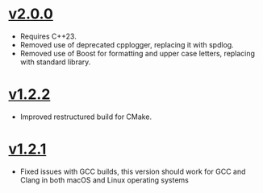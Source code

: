 # [v2.0.0](https://github.com/artemis-beta/enigma-cpp/releases/tag/v2.0.0)
* Requires C++23.
* Removed use of deprecated cpplogger, replacing it with spdlog.
* Removed use of Boost for formatting and upper case letters, replacing with standard library.

# [v1.2.2](https://github.com/artemis-beta/enigma-cpp/releases/tag/v1.2.2)
* Improved restructured build for CMake.

# [v1.2.1](https://github.com/artemis-beta/enigma-cpp/releases/tag/v1.2.1)
* Fixed issues with GCC builds, this version should work for GCC and Clang in both macOS and Linux operating systems